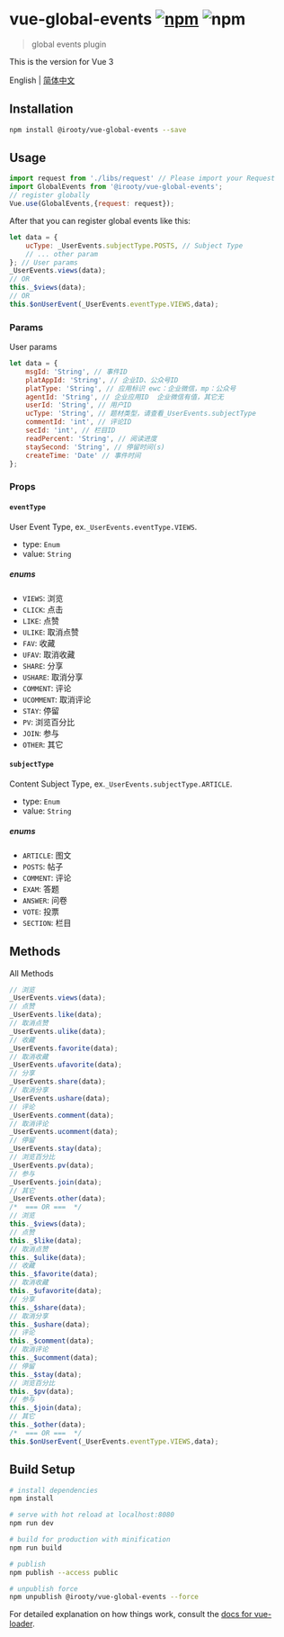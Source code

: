 # vue-global-events [![npm](https://img.shields.io/npm/v/vue-global-events.svg)](vue-global-events) ![npm](https://img.shields.io/npm/dt/vue-global-events.svg)

> global events plugin

This is the version for Vue 3

English | [简体中文](./README-zh_CN.md)

## Installation

```bash
npm install @irooty/vue-global-events --save
```

## Usage

```js
import request from './libs/request' // Please import your Request
import GlobalEvents from '@irooty/vue-global-events';
// register globally
Vue.use(GlobalEvents,{request: request});
```

After that you can register global events like this:

```javascript
let data = {
    ucType: _UserEvents.subjectType.POSTS, // Subject Type
    // ... other param
}; // User params
_UserEvents.views(data);
// OR
this._$views(data);
// OR
this.$onUserEvent(_UserEvents.eventType.VIEWS,data);
```
### Params
User params 
```javascript
let data = {
    msgId: 'String', // 事件ID
    platAppId: 'String', // 企业ID、公众号ID
    platType: 'String', // 应用标识 ewc：企业微信，mp：公众号
    agentId: 'String', // 企业应用ID  企业微信有值，其它无
    userId: 'String', // 用户ID
    ucType: 'String', // 题材类型，请查看_UserEvents.subjectType
    commentId: 'int', // 评论ID
    secId: 'int', // 栏目ID
    readPercent: 'String', // 阅读进度
    staySecond: 'String', // 停留时间(s)
    createTime: 'Date' // 事件时间
}; 
```

### Props

#### `eventType`
User Event Type, ex.`_UserEvents.eventType.VIEWS`.

- type: `Enum`
- value: `String`

##### enums

- `VIEWS`: 浏览
- `CLICK`: 点击
- `LIKE`: 点赞
- `ULIKE`: 取消点赞
- `FAV`: 收藏
- `UFAV`: 取消收藏
- `SHARE`: 分享
- `USHARE`: 取消分享
- `COMMENT`: 评论
- `UCOMMENT`: 取消评论
- `STAY`: 停留
- `PV`: 浏览百分比
- `JOIN`: 参与
- `OTHER`: 其它

#### `subjectType`
Content Subject Type, ex.`_UserEvents.subjectType.ARTICLE`.

- type: `Enum`
- value: `String`

##### enums

- `ARTICLE`: 图文
- `POSTS`: 帖子
- `COMMENT`: 评论
- `EXAM`: 答题
- `ANSWER`: 问卷
- `VOTE`: 投票
- `SECTION`: 栏目

## Methods
All Methods
```javascript
// 浏览
_UserEvents.views(data);
// 点赞
_UserEvents.like(data);
// 取消点赞
_UserEvents.ulike(data);
// 收藏
_UserEvents.favorite(data);
// 取消收藏
_UserEvents.ufavorite(data);
// 分享
_UserEvents.share(data);
// 取消分享
_UserEvents.ushare(data);
// 评论
_UserEvents.comment(data);
// 取消评论
_UserEvents.ucomment(data);
// 停留
_UserEvents.stay(data);
// 浏览百分比
_UserEvents.pv(data);
// 参与
_UserEvents.join(data);
// 其它
_UserEvents.other(data);
/*  === OR ===  */
// 浏览
this._$views(data);
// 点赞
this._$like(data);
// 取消点赞
this._$ulike(data);
// 收藏
this._$favorite(data);
// 取消收藏
this._$ufavorite(data);
// 分享
this._$share(data);
// 取消分享
this._$ushare(data);
// 评论
this._$comment(data);
// 取消评论
this._$ucomment(data);
// 停留
this._$stay(data);
// 浏览百分比
this._$pv(data);
// 参与
this._$join(data);
// 其它
this._$other(data);
/*  === OR ===  */
this.$onUserEvent(_UserEvents.eventType.VIEWS,data);
```

## Build Setup

``` bash
# install dependencies
npm install

# serve with hot reload at localhost:8080
npm run dev

# build for production with minification
npm run build

# publish
npm publish --access public

# unpublish force
npm unpublish @irooty/vue-global-events --force
```

For detailed explanation on how things work, consult the [docs for vue-loader](http://vuejs.github.io/vue-loader).

